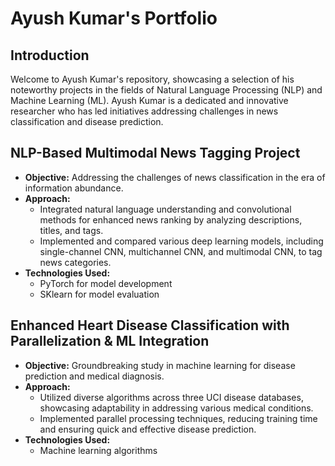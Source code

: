 # Ayush Kumar's Portfolio

## Introduction

Welcome to Ayush Kumar's repository, showcasing a selection of his noteworthy projects in the fields of Natural Language Processing (NLP) and Machine Learning (ML). Ayush Kumar is a dedicated and innovative researcher who has led initiatives addressing challenges in news classification and disease prediction.

## NLP-Based Multimodal News Tagging Project

- **Objective:** Addressing the challenges of news classification in the era of information abundance.
- **Approach:**
  - Integrated natural language understanding and convolutional methods for enhanced news ranking by analyzing descriptions, titles, and tags.
  - Implemented and compared various deep learning models, including single-channel CNN, multichannel CNN, and multimodal CNN, to tag news categories.
- **Technologies Used:**
  - PyTorch for model development
  - SKlearn for model evaluation

## Enhanced Heart Disease Classification with Parallelization & ML Integration

- **Objective:** Groundbreaking study in machine learning for disease prediction and medical diagnosis.
- **Approach:**
  - Utilized diverse algorithms across three UCI disease databases, showcasing adaptability in addressing various medical conditions.
  - Implemented parallel processing techniques, reducing training time and ensuring quick and effective disease prediction.
- **Technologies Used:**
  - Machine learning algorithms
